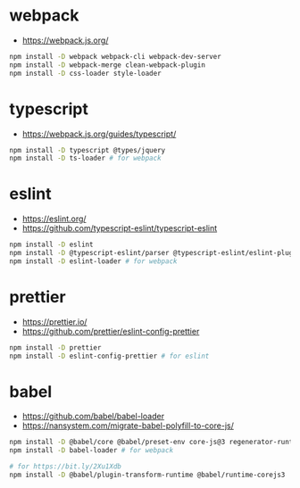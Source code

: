 # webpack

- https://webpack.js.org/

```sh
npm install -D webpack webpack-cli webpack-dev-server
npm install -D webpack-merge clean-webpack-plugin
npm install -D css-loader style-loader
```

# typescript

- https://webpack.js.org/guides/typescript/

```sh
npm install -D typescript @types/jquery
npm install -D ts-loader # for webpack
```

# eslint

- https://eslint.org/
- https://github.com/typescript-eslint/typescript-eslint

```sh
npm install -D eslint
npm install -D @typescript-eslint/parser @typescript-eslint/eslint-plugin # for typescript
npm install -D eslint-loader # for webpack
```

# prettier

- https://prettier.io/
- https://github.com/prettier/eslint-config-prettier

```sh
npm install -D prettier
npm install -D eslint-config-prettier # for eslint
```

# babel

- https://github.com/babel/babel-loader
- https://nansystem.com/migrate-babel-polyfill-to-core-js/

```sh
npm install -D @babel/core @babel/preset-env core-js@3 regenerator-runtime
npm install -D babel-loader # for webpack

# for https://bit.ly/2Xu1Xdb
npm install -D @babel/plugin-transform-runtime @babel/runtime-corejs3
```
